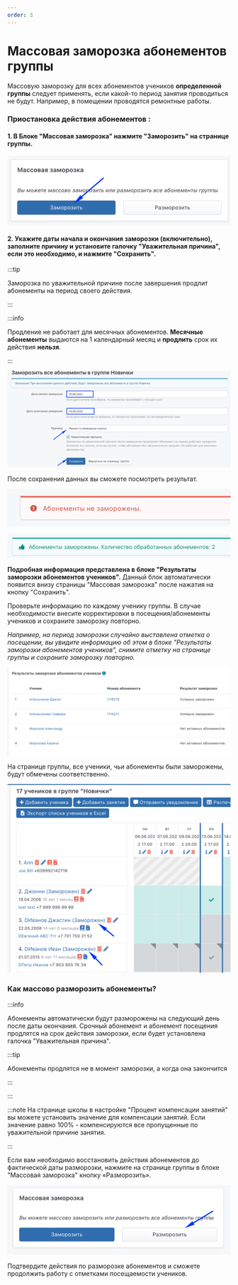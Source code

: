```yaml
---
order: 3
---
```


# Массовая заморозка абонементов группы

Массовую заморозку для всех абонементов учеников **определенной группы** следует применять, если  какой-то период занятия проводиться не будут. Например, в помещении проводятся ремонтные работы.

### Приостановка действия абонементов :

#### 1. В Блоке "Массовая заморозка" нажмите  "Заморозить" на странице группы.

![Блок Массовая заморозка](<../.gitbook/assets/image (39).png>)

#### 2. Укажите даты начала и окончания заморозки (включительно), заполните причину и установите галочку "Уважительная причина", если это необходимо, и нажмите "Сохранить".

:::tip

Заморозка по уважительной причине после завершения продлит  абонементы на период своего действия.

:::

:::info

Продление не работает для месячных абонементов. **Месячные абонементы** выдаются на 1 календарный месяц и **продлить** срок их действия **нельзя**.

:::

![](<../.gitbook/assets/image (34).png>)

После сохранения данных вы сможете посмотреть результат. 

![](<../.gitbook/assets/image (48).png>)

![](<../.gitbook/assets/image (24).png>)

**Подробная информация  представлена в блоке "Результаты заморозки абонементов учеников".**  Данный блок автоматически появится внизу страницы "Массовая заморозка" после нажатия на кнопку "Сохранить".

Проверьте информацию по каждому ученику группы. В случае необходимости  внесите корректировки в посещения/абонементы учеников и сохраните заморозку повторно.

_Например, на период заморозки случайно выставлена отметка о посещении, вы увидите информацию об этом в блоке "Результаты заморозки абонементов учеников", снимите отметку на странице группы и сохраните заморозку повторно._



![](<../.gitbook/assets/image (38).png>)

На странице группы, все ученики, чьи абонементы были заморожены, будут обмечены соответственно.

![](<../.gitbook/assets/image (37).png>)

### Как массово разморозить абонементы?

:::info

Абонементы автоматически будут разморожены на следующий день после даты окончания. Срочный абонемент и абонемент посещения продлятся на срок действия заморозки, если будет установлена галочка "Уважительная причина".

:::tip

Абонементы продлятся не в момент заморозки, а когда она закончится

:::

:::

:::note
На странице школы в настройке "Процент компенсации занятий" вы можете установить значение для компенсации занятий. Если значение равно 100% - компенсируются все пропущенные по уважительной причине занятия.

:::

Если вам необходимо восстановить действия абонементов до фактической даты разморозки, нажмите на странице группы в блоке "Массовая заморозка" кнопку «Разморозить».

![](<../.gitbook/assets/image (19).png>)

Подтвердите действия по разморозке  абонементов и сможете продолжить работу с отметками посещаемости учеников.